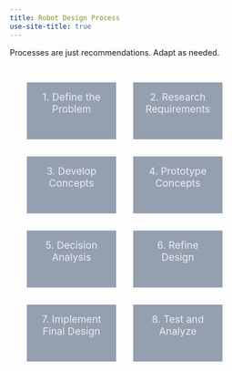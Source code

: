 ```yaml
---
title: Robot Design Process
use-site-title: true
---
```


<!-- [![EDP](imgs/edp_s.png "EDP")](imgs/edp.png "EDP") -->

Processes are just recommendations. Adapt as needed.

<style>
* {
  box-sizing: border-box;
}

.wrapper {
  max-width: 1000px;
  box-shadow: 0 0 5px 0 rgba(0, 0, 0, 0.06);
}

.cards {
  padding: 15px;
  display: flex;
  flex-flow: row wrap;
}

.card {
  margin: 15px;
  width: calc((100% / 4) - 30px);
  transition: all 0.2s ease-in-out;
}
@media screen and (max-width: 1200px) {
  .card {
    width: calc((100% / 3) - 30px);
  }
}
@media screen and (max-width: 991px) {
  .card {
    width: calc((100% / 2) - 30px);
  }
}
@media screen and (max-width: 767px) {
  .card {
    width: 100%;
  }
}
.card:hover .card__header {
  background-color: #1abc9c;
  -webkit-transform: scale(1.05);
          transform: scale(1.05);
}
.card__header {
  width: 100%;
  min-height: 100px;
  padding: 15px;
  position: relative;
  cursor: pointer;
  background-color: #949fb0;
  color: #eceef1;
  font-size: 1.25em;
  text-align: center;
  transition: all 0.2s ease-in-out;
}
.card__header:after {
  transition: all 0.3s ease-in-out;
}
.card__header .fa {
  width: 100%;
  margin-top: .25em;
}
.card__expander {
  transition: all 0.2s ease-in-out;
  background-color: #ddd;
  width: 100%;
  position: relative;
  display: flex;
  justify-content: center;
  align-items: center;
  font-size: 1em;
}
.card__expander .fa {
  font-size: 0.75em;
  position: absolute;
  top: 10px;
  right: 10px;
  cursor: pointer;
}
.card__expander .fa:hover {
  opacity: 0.9;
}
.card.is-collapsed .card__header:after {
  content: "";
  opacity: 0;
}
.card.is-collapsed .card__expander {
  max-height: 0;
  min-height: 0;
  overflow: hidden;
  margin-top: 0;
  opacity: 0;
}
.card.is-expanded .card__header {
  background-color: #1abc9c;
}
.card.is-expanded .card__header:after {
  content: "";
  opacity: 1;
  display: block;
  height: 0;
  width: 0;
  position: absolute;
  bottom: -30px;
  left: calc(50% - 15px);
  border-left: 15px solid transparent;
  border-right: 15px solid transparent;
  border-bottom: 15px solid #333a45;
}
.card.is-expanded .card__header .fa:before {
  content: "\f115";
}
.card.is-expanded .card__expander {
  max-height: 1000px;
  min-height: 200px;
  overflow: visible;
  margin-top: 30px;
  opacity: 1;
}
.card.is-expanded:hover .card__header {
  -webkit-transform: scale(1);
          transform: scale(1);
}
.card.is-inactive .card__header {
  
  background-color: #949fb0;
}
.card.is-inactive:hover .card__header {
  background-color: #949fb0;
  -webkit-transform: scale(1);
          transform: scale(1);
}

@media screen and (min-width: 1502px) {
  .card:nth-of-type(4n+2) .card__expander {
    margin-left: calc(-100% - 30px);
  }

  .card:nth-of-type(4n+3) .card__expander {
    margin-left: calc(-200% - 60px);
  }

  .card:nth-of-type(4n+4) .card__expander {
    margin-left: calc(-300% - 90px);
  }

  .card:nth-of-type(4n+5) {
    clear: left;
  }

  .card__expander {
    width: calc(400% + 90px);
  }
}
@media screen and (min-width: 992px) and (max-width:1500px) {
  .card:nth-of-type(3n+2) .card__expander {
    margin-left: calc(-100% - 30px);
  }

  .card:nth-of-type(3n+3) .card__expander {
    margin-left: calc(-200% - 60px);
  }

  .card:nth-of-type(3n+4) {
    clear: left;
  }

  .card__expander {
    width: calc(300% + 60px);
  }
}
@media screen and (min-width: 768px) and (max-width: 991px) {
  .card:nth-of-type(2n+2) .card__expander {
    margin-left: calc(-100% - 30px);
  }

  .card:nth-of-type(2n+3) {
    clear: left;
  }

  .card__expander {
    width: calc(200% + 30px);
  }
}
#svgContainer { 
	z-index: -10;
	position:absolute;
	opacity: 0.5;
}
#outer{
	margin:0 auto;
}
</style>


<div id="svgContainer" >

   <svg id="svg1" width="0" height="0" >
      <path id="path1" d="M0 0" stroke-width="0.3em" style="stroke:#555; fill:none; "/>
      <path id="path2" d="M0 0" stroke-width="0.3em" style="stroke:#555; fill:none; "/>
      <path id="path3" d="M0 0" stroke-width="0.3em" style="stroke:#555; fill:none; "/>
      <path id="path4" d="M0 0" stroke-width="0.3em" style="stroke:#555; fill:none; "/>
      <path id="path5" d="M0 0" stroke-width="0.3em" style="stroke:#555; fill:none; "/>
      <path id="path6" d="M0 0" stroke-width="0.3em" style="stroke:#555; fill:none; "/>
      <path id="path7" d="M0 0" stroke-width="0.3em" style="stroke:#555; fill:none; "/>
      <path id="path8" d="M0 0" stroke-width="0.3em" style="stroke:#555; fill:none; "/>
   </svg>

</div>

<div class="cards" id="outer">

<div class="card is-collapsed">
<div class="card__header js-expander" id="card1">
1. Define the Problem
</div>
<div markdown="1" class="card__expander">
   - Questions
      - What is the problem?
      - Why is it a problem?
   - Actions
      - Our existing differential tank drivetrain does not survive the rigors of multiple competition events
      - Instead of spending time improving other portions of the robot, we instead spend too much time making sure the drivetrain is 100% working
   - Outcome
      - We need a robust, reliable, yet easily servicable differential tank drive train
</div>
</div>

<div class="card is-collapsed">
<div class="card__header js-expander" id="card2">
2. Research Requirements
</div>
<div markdown="1" class="card__expander">
   - Questions:
      - How have others solved similar problems?
         - Other robot designs
         - Commercial Off The Shelf (COTS) parts
         - Custom parts
       - What external and internal restrictions are there?
         - Rulebook
         - Cost
         - Team Capability/Manufacturability
         - Component Shipping time
   - Actions
      - From looking at multiple successful teams' robots and discussions on CD ([1](https://www.chiefdelphi.com/forums/showthread.php?t=152211), [2](https://www.chiefdelphi.com/forums/showthread.php?t=94288), [3](https://www.chiefdelphi.com/forums/showthread.php?t=124538), we noticed most teams use aluminum box tubing, cantilever all wheels, direct drive one wheel, some form of tensioning.
      - We also found teams vary with selections of gearboxes/transmissions (gear reduction, number of motors, shifting), wheels (sizes and types), belts vs chains.
      - From the rulebook, we are restricted on components, size, weight and power.
      - From a cost standpoint, the more we make in house the cheaper the total cost, *generally*.
         - It is also easier to cut plastics then metal, and machining thinner aluminum is far easier than machining a block of aluminum.
   - Outcome
      - Set of Recommended Requirements
         - For WCD:
            - Easily servicable wheels, chain/belts, transmissions
            - Robust and Reliable to last more than a competition season
            - Cantilevered Wheels
            - Manufacture in house where possible
            - Use Center to Center calculators for [Belts](http://www.wcproducts.net/how-to-belts/), [Chains](http://www.botlanta.org/converters/dale-calc/sprocket.html), and [Gears](http://www.wcproducts.net/how-to-gears/) to ensure proper spacing and prevent wear
            - Use Gearbox Calculators to determine gear ratios and desired FPS - [WCProducts](http://www.wcproducts.net/how-to-drivetrain/) and [JVN Design Calculator](https://1drv.ms/x/s!AprigkKMKYgtgalQQPmc59XpZ3NQuQ)
            - Support for various wheel setups (omni/traction, 6 vs 8, etc) and various transmissions (2 vs 3 CIM, etc)
      - These could be rewritten to rank them in importance, however best fits the deisgn goals. 1-5, Needs vs Wants, etc.

</div>
</div>

<div class="card is-collapsed">
<div class="card__header js-expander" id="card3">
3. Develop Concepts
</div>
<div markdown="1" class="card__expander">
   - Questions:
      - How will the solution meet the requirements and constraints?
         - From lots of ideas come a few great ones
      - How can those ideas be refined to develop concept sketches?
         - If there's a great idea, don't be afraid ot take it and run with it. Start sketching/modelling it in Creo, start finding specific parts, start working out the details, etc.

   - Actions:
      - Brainstorm ideas as groups
         - No bad ideas, quantity over quality at this point
         - Consider both big picture and specific details
            - For WCD, big ideas could revolve around:
               - Gearbox placement
               - Material thickness
               - Tensioning approaches
            - Specific details could be:
               - [Vex/WCP Bearing blocks](https://www.vexrobotics.com/bearingblocks.html) with [Cam tensioners](https://www.vexrobotics.com/217-3431.html)
               - 1" x 2" x 1/8" box tubing, as it provides the needed rigidity
      - Multiple paper/quick sketches of key requirements
         - Start with the basics
            - "For these specific 4" wheels, we'd want the wheels spaced x" apart, with y" of drop and z" of adjustable tensioning with belts"
         - Refine over time into a deimensional drawing calling out all dimensions needed to manufacutre/build/etc.
   - Outcome:
      - Sets of well-defined concept drawings with dimensions
         - For WCD, this could be 2-3 designs that target specific differences, perhaps in tensioning systems, wheel layouts, etc.
</div>
</div>

<div class="card is-collapsed">
<div class="card__header js-expander" id="card4">
4. Prototype Concepts
</div>
<div markdown="1" class="card__expander">
   - Questions
      - How does each concept solution function in the real world?
      - How can the designs be refined to function better?
   
   - Actions
</div>
</div>

<div class="card is-collapsed">
<div class="card__header js-expander" id="card5">
5. Decision Analysis
</div>
<div markdown="1" class="card__expander">

</div>
</div>

<div class="card is-collapsed">
<div class="card__header js-expander" id="card6">
6. Refine Design
</div>
<div markdown="1" class="card__expander">

</div>
</div>

<div class="card is-collapsed">
<div class="card__header js-expander" id="card7">
7. Implement Final Design
</div>
<div markdown="1" class="card__expander">

</div>
</div>

<div class="card is-collapsed">
<div class="card__header js-expander" id="card8">
8. Test and Analyze
</div>
<div markdown="1" class="card__expander">

</div>
</div>

</div>

<script type="text/javascript" src="http://code.jquery.com/jquery-1.9.1.min.js"></script>

<script>
function signum(x) {
    return (x < 0) ? -1 : 1;
}
function absolute(x) {
    return (x < 0) ? -x : x;
}

function drawPath(svg, path, startX, startY, endX, endY) {
    // get the path's stroke width (if one wanted to be  really precize, one could use half the stroke size)
    var stroke =  parseFloat(path.attr("stroke-width"));
    // check if the svg is big enough to draw the path, if not, set heigh/width
    if (svg.attr("height") <  endY)                 svg.attr("height", endY);
    if (svg.attr("width" ) < (startX + stroke) )    svg.attr("width", (startX + stroke));
    if (svg.attr("width" ) < (endX   + stroke) )    svg.attr("width", (endX   + stroke));
    
    var deltaX = (endX - startX) * 0.15;
    var deltaY = (endY - startY) * 0.15;
    // for further calculations which ever is the shortest distance
    var delta  =  deltaY < absolute(deltaX) ? deltaY : absolute(deltaX);

    // set sweep-flag (counter/clock-wise)
    // if start element is closer to the left edge,
    // draw the first arc counter-clockwise, and the second one clock-wise
    var arc1 = 0; var arc2 = 1;
    if (startX > endX) {
        arc1 = 1;
        arc2 = 0;
    }
    // draw tha pipe-like path
    // 1. move a bit down, 2. arch,  3. move a bit to the right, 4.arch, 5. move down to the end 
    path.attr("d",  "M"  + startX + " " + startY +
                    " V" + (startY + delta) +
                    " A" + delta + " " +  delta + " 0 0 " + arc1 + " " + (startX + delta*signum(deltaX)) + " " + (startY + 2*delta) +
                    " H" + (endX - delta*signum(deltaX)) + 
                    " A" + delta + " " +  delta + " 0 0 " + arc2 + " " + endX + " " + (startY + 3*delta) +
                    " V" + endY );
}

function connectElements(svg, path, startElem, endElem) {
    var svgContainer= $("#svgContainer");

    // if first element is lower than the second, swap!
    if(startElem.offset().top > endElem.offset().top){
        var temp = startElem;
        startElem = endElem;
        endElem = temp;
    }

    // get (top, left) corner coordinates of the svg container   
    var svgTop  = svgContainer.offset().top;
    var svgLeft = svgContainer.offset().left;

    // get (top, left) coordinates for the two elements
    var startCoord = startElem.offset();
    var endCoord   = endElem.offset();

    // calculate path's start (x,y)  coords
    // we want the x coordinate to visually result in the element's mid point
    var startX = startCoord.left + 0.5*startElem.outerWidth() - svgLeft;    // x = left offset + 0.5*width - svg's left offset
    var startY = startCoord.top  + startElem.outerHeight() - svgTop;        // y = top offset + height - svg's top offset

        // calculate path's end (x,y) coords
    var endX = endCoord.left + 0.5*endElem.outerWidth() - svgLeft;
    var endY = endCoord.top  - svgTop;

    // call function for drawing the path
    drawPath(svg, path, startX, startY, endX, endY);

}




var $cell = $('.card');

//open and close card when clicked on card
$cell.find('.js-expander').click(function() {

  var $thisCell = $(this).closest('.card');

  if ($thisCell.hasClass('is-collapsed')) {
    $thisCell.removeClass('is-inactive');
    $cell.not($thisCell).removeClass('is-expanded').addClass('is-collapsed').addClass('is-inactive');
    $thisCell.removeClass('is-collapsed').addClass('is-expanded');
  } else {
    $thisCell.removeClass('is-expanded').addClass('is-collapsed');
    $cell.removeClass('is-inactive');
  }
   $(".card__expander").one('transitionend webkitTransitionEnd oTransitionEnd otransitionend MSTransitionEnd', 
   function() {
      connectAll();
   });
});

//close card when click on cross
$cell.find('.js-collapser').click(function() {

  var $thisCell = $(this).closest('.card');

  $thisCell.removeClass('is-expanded').addClass('is-collapsed');
  $cell.not($thisCell).removeClass('is-inactive');

   $(".card__expander").one('transitionend webkitTransitionEnd oTransitionEnd otransitionend MSTransitionEnd', 
   function() {
      connectAll();
   });
});

function connectAll() {
    // connect all the paths you want!
    connectElements($("#svg1"), $("#path1"), $("#card1"),   $("#card2"));
    connectElements($("#svg1"), $("#path2"), $("#card2"),   $("#card3"));
    connectElements($("#svg1"), $("#path3"), $("#card3"),   $("#card4"));
    connectElements($("#svg1"), $("#path4"), $("#card4"),   $("#card5"));
    connectElements($("#svg1"), $("#path5"), $("#card5"),   $("#card6"));
    connectElements($("#svg1"), $("#path6"), $("#card6"),   $("#card7"));
    connectElements($("#svg1"), $("#path7"), $("#card7"),   $("#card8"));
}

$(document).ready(function() {
    // reset svg each time 
    $("#svg1").attr("height", "0");
    $("#svg1").attr("width", "0");
    connectAll();
});

$(window).resize(function () {
    // reset svg each time 
    $("#svg1").attr("height", "0");
    $("#svg1").attr("width", "0");
    connectAll();
});
</script>